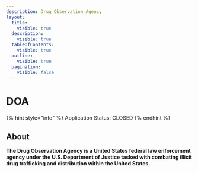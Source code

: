 ```yaml
---
description: Drug Observation Agency
layout:
  title:
    visible: true
  description:
    visible: true
  tableOfContents:
    visible: true
  outline:
    visible: true
  pagination:
    visible: false
---
```


# DOA

{% hint style="info" %}
Application Status: CLOSED
{% endhint %}

## About

**The Drug Observation Agency is a United States federal law enforcement agency under the U.S. Department of Justice tasked with combating illicit drug trafficking and distribution within the United States.**
